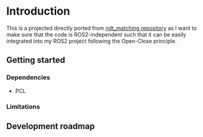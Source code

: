 # Introduction

This is a projected directly ported from [ndt_matching repository](https://github.com/atokuz/ndt_matching/tree/master) as I want to make sure that the code is ROS2-independent such that it can be easily integrated into my ROS2 project following the Open-Close principle.

## Getting started

### Dependencies

- PCL

### Limitations


## Development roadmap
